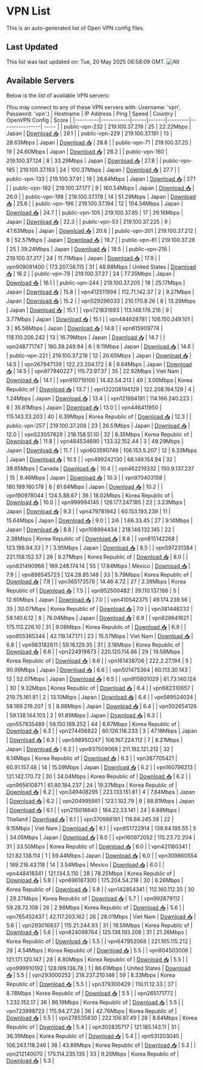 # VPN List

This is an auto-generated list of Open VPN config files.

## Last Updated

This list was last updated on: Tue, 20 May 2025 06:58:09 GMT.
![Alt](https://repobeats.axiom.co/api/embed/186b98318ef1479477931607c1ad7d823f12451f.svg "Repobeats analytics image")

## Available Servers

Below is the list of available VPN servers:

(You may connect to any of these VPN servers with: Username: 'vpn', Password: 'vpn'.)
| Hostname | IP Address | Ping | Speed | Country | OpenVPN Config | Score |
|----------|------------|------|-------|---------|----------------| ----- |
| public-vpn-232 | 219.100.37.219 | 25 | 22.22Mbps | Japan | [Download 📥](./configs/server_0_JP.ovpn) | 29.1 |
| public-vpn-229 | 219.100.37.191 | 13 | 28.63Mbps | Japan | [Download 📥](./configs/server_1_JP.ovpn) | 28.8 |
| public-vpn-71 | 219.100.37.25 | 19 | 24.60Mbps | Japan | [Download 📥](./configs/server_2_JP.ovpn) | 28.2 |
| public-vpn-160 | 219.100.37.124 | 8 | 33.29Mbps | Japan | [Download 📥](./configs/server_3_JP.ovpn) | 27.8 |
| public-vpn-185 | 219.100.37.193 | 24 | 100.37Mbps | Japan | [Download 📥](./configs/server_4_JP.ovpn) | 27.7 |
| public-vpn-133 | 219.100.37.91 | 19 | 26.64Mbps | Japan | [Download 📥](./configs/server_5_JP.ovpn) | 27.1 |
| public-vpn-182 | 219.100.37.177 | 9 | 160.54Mbps | Japan | [Download 📥](./configs/server_6_JP.ovpn) | 26.0 |
| public-vpn-198 | 219.100.37.178 | 14 | 51.29Mbps | Japan | [Download 📥](./configs/server_7_JP.ovpn) | 25.6 |
| public-vpn-196 | 219.100.37.194 | 12 | 104.34Mbps | Japan | [Download 📥](./configs/server_8_JP.ovpn) | 24.7 |
| public-vpn-105 | 219.100.37.85 | 17 | 29.16Mbps | Japan | [Download 📥](./configs/server_9_JP.ovpn) | 22.3 |
| public-vpn-53 | 219.100.37.225 | 9 | 47.63Mbps | Japan | [Download 📥](./configs/server_10_JP.ovpn) | 20.6 |
| public-vpn-201 | 219.100.37.212 | 8 | 52.57Mbps | Japan | [Download 📥](./configs/server_11_JP.ovpn) | 19.7 |
| public-vpn-81 | 219.100.37.28 | 25 | 39.24Mbps | Japan | [Download 📥](./configs/server_12_JP.ovpn) | 18.5 |
| public-vpn-216 | 219.100.37.217 | 24 | 11.71Mbps | Japan | [Download 📥](./configs/server_13_JP.ovpn) | 17.9 |
| vpn909091400 | 173.207.56.115 | 31 | 48.88Mbps | United States | [Download 📥](./configs/server_14_US.ovpn) | 16.2 |
| public-vpn-79 | 219.100.37.27 | 24 | 77.35Mbps | Japan | [Download 📥](./configs/server_15_JP.ovpn) | 16.1 |
| public-vpn-244 | 219.100.37.205 | 18 | 25.17Mbps | Japan | [Download 📥](./configs/server_16_JP.ovpn) | 15.8 |
| vpn412511994 | 112.71.142.37 | 2 | 9.27Mbps | Japan | [Download 📥](./configs/server_17_JP.ovpn) | 15.2 |
| vpn529296033 | 210.170.8.26 | 8 | 13.29Mbps | Japan | [Download 📥](./configs/server_18_JP.ovpn) | 15.1 |
| vpn721831693 | 113.148.176.216 | 9 | 3.77Mbps | Japan | [Download 📥](./configs/server_19_JP.ovpn) | 15.1 |
| vpn484628781 | 106.150.249.101 | 3 | 95.56Mbps | Japan | [Download 📥](./configs/server_20_JP.ovpn) | 14.8 |
| vpn615909774 | 118.110.206.242 | 13 | 16.79Mbps | Japan | [Download 📥](./configs/server_21_JP.ovpn) | 14.7 |
| vpn248771747 | 180.39.249.94 | 6 | 9.11Mbps | Japan | [Download 📥](./configs/server_22_JP.ovpn) | 14.6 |
| public-vpn-221 | 219.100.37.218 | 12 | 20.65Mbps | Japan | [Download 📥](./configs/server_23_JP.ovpn) | 14.5 |
| vpn267947139 | 122.23.204.172 | 8 | 6.64Mbps | Japan | [Download 📥](./configs/server_24_JP.ovpn) | 14.5 |
| vpn977940227 | 115.73.97.37 | 35 | 22.92Mbps | Viet Nam | [Download 📥](./configs/server_25_VN.ovpn) | 14.1 |
| vpn910719100 | 14.42.54.213 | 49 | 3.00Mbps | Korea Republic of | [Download 📥](./configs/server_26_KR.ovpn) | 13.7 |
| vpn122208194129 | 122.208.194.129 | 4 | 1.24Mbps | Japan | [Download 📥](./configs/server_27_JP.ovpn) | 13.4 |
| vpn121994191 | 114.166.240.223 | 6 | 35.61Mbps | Japan | [Download 📥](./configs/server_28_JP.ovpn) | 13.0 |
| vpn446411950 | 115.143.33.203 | 40 | 6.39Mbps | Korea Republic of | [Download 📥](./configs/server_29_KR.ovpn) | 12.3 |
| public-vpn-257 | 219.100.37.208 | 23 | 26.51Mbps | Japan | [Download 📥](./configs/server_30_JP.ovpn) | 12.0 |
| vpn523057829 | 218.158.51.10 | 32 | 6.35Mbps | Korea Republic of | [Download 📥](./configs/server_31_KR.ovpn) | 11.8 |
| vpn484534690 | 133.32.152.44 | 3 | 49.29Mbps | Japan | [Download 📥](./configs/server_32_JP.ovpn) | 11.7 |
| vpn603590749 | 106.153.5.207 | 12 | 6.33Mbps | Japan | [Download 📥](./configs/server_33_JP.ovpn) | 10.5 |
| vpn499242130 | 68.149.154.94 | 32 | 38.65Mbps | Canada | [Download 📥](./configs/server_34_CA.ovpn) | 10.4 |
| vpn462219332 | 150.9.137.237 | 15 | 9.46Mbps | Japan | [Download 📥](./configs/server_35_JP.ovpn) | 10.3 |
| vpn970403158 | 180.199.160.178 | 8 | 81.64Mbps | Japan | [Download 📥](./configs/server_36_JP.ovpn) | 10.2 |
| vpn190978044 | 124.5.88.67 | 36 | 18.02Mbps | Korea Republic of | [Download 📥](./configs/server_37_KR.ovpn) | 10.0 |
| vpn999994145 | 126.177.247.185 | 22 | 3.23Mbps | Japan | [Download 📥](./configs/server_38_JP.ovpn) | 9.3 |
| vpn479781942 | 60.153.193.239 | 11 | 15.64Mbps | Japan | [Download 📥](./configs/server_39_JP.ovpn) | 9.0 |
| 2i6 | 1.66.33.45 | 27 | 9.14Mbps | Japan | [Download 📥](./configs/server_40_JP.ovpn) | 8.8 |
| vpn108994434 | 218.146.132.145 | 22 | 2.38Mbps | Korea Republic of | [Download 📥](./configs/server_41_KR.ovpn) | 8.8 |
| vpn815142268 | 123.198.94.33 | 7 | 3.95Mbps | Japan | [Download 📥](./configs/server_42_JP.ovpn) | 8.5 |
| vpn597231384 | 221.158.152.57 | 26 | 9.27Mbps | Korea Republic of | [Download 📥](./configs/server_43_KR.ovpn) | 8.0 |
| vpn831490966 | 189.248.174.14 | 55 | 17.84Mbps | Mexico | [Download 📥](./configs/server_44_MX.ovpn) | 7.9 |
| vpn896545723 | 124.28.85.146 | 33 | 5.79Mbps | Korea Republic of | [Download 📥](./configs/server_45_KR.ovpn) | 7.8 |
| vpn365173578 | 14.46.4.72 | 27 | 2.38Mbps | Korea Republic of | [Download 📥](./configs/server_46_KR.ovpn) | 7.5 |
| vpn952500482 | 39.110.137.186 | 5 | 12.60Mbps | Japan | [Download 📥](./configs/server_47_JP.ovpn) | 7.0 |
| vpn410542375 | 49.174.239.56 | 35 | 30.07Mbps | Korea Republic of | [Download 📥](./configs/server_48_KR.ovpn) | 7.0 |
| vpn381446232 | 59.140.6.12 | 8 | 76.04Mbps | Japan | [Download 📥](./configs/server_49_JP.ovpn) | 6.9 |
| vpn828641621 | 175.113.226.10 | 31 | 9.08Mbps | Korea Republic of | [Download 📥](./configs/server_50_KR.ovpn) | 6.9 |
| vpn855365344 | 42.118.147.171 | 23 | 15.57Mbps | Viet Nam | [Download 📥](./configs/server_51_VN.ovpn) | 6.8 |
| vpn983182611 | 59.16.129.35 | 31 | 3.18Mbps | Korea Republic of | [Download 📥](./configs/server_52_KR.ovpn) | 6.6 |
| vpn224919873 | 220.120.114.86 | 29 | 19.58Mbps | Korea Republic of | [Download 📥](./configs/server_53_KR.ovpn) | 6.6 |
| vpn161438706 | 222.2.27.194 | 5 | 90.99Mbps | Japan | [Download 📥](./configs/server_54_JP.ovpn) | 6.6 |
| vpn501475364 | 60.113.30.143 | 13 | 52.07Mbps | Japan | [Download 📥](./configs/server_55_JP.ovpn) | 6.5 |
| vpn915801029 | 61.73.140.124 | 30 | 9.32Mbps | Korea Republic of | [Download 📥](./configs/server_56_KR.ovpn) | 6.4 |
| vpn682310657 | 219.75.161.81 | 2 | 13.10Mbps | Japan | [Download 📥](./configs/server_57_JP.ovpn) | 6.4 |
| vpn589524024 | 58.189.219.207 | 5 | 8.98Mbps | Japan | [Download 📥](./configs/server_58_JP.ovpn) | 6.4 |
| vpn502654126 | 59.138.144.103 | 2 | 91.85Mbps | Japan | [Download 📥](./configs/server_59_JP.ovpn) | 6.3 |
| vpn557835489 | 58.150.189.252 | 44 | 6.67Mbps | Korea Republic of | [Download 📥](./configs/server_60_KR.ovpn) | 6.3 |
| vpn274456822 | 60.126.116.233 | 3 | 47.18Mbps | Japan | [Download 📥](./configs/server_61_JP.ovpn) | 6.3 |
| vpn598950247 | 106.167.224.112 | 7 | 8.21Mbps | Japan | [Download 📥](./configs/server_62_JP.ovpn) | 6.3 |
| vpn937509069 | 211.192.121.212 | 32 | 6.14Mbps | Korea Republic of | [Download 📥](./configs/server_63_KR.ovpn) | 6.3 |
| vpn387705421 | 60.91.157.48 | 14 | 15.09Mbps | Japan | [Download 📥](./configs/server_64_JP.ovpn) | 6.2 |
| vpn160796213 | 121.142.170.72 | 30 | 34.04Mbps | Korea Republic of | [Download 📥](./configs/server_65_KR.ovpn) | 6.2 |
| vpn965610871 | 61.80.184.237 | 24 | 19.37Mbps | Korea Republic of | [Download 📥](./configs/server_66_KR.ovpn) | 6.2 |
| vpn349408295 | 223.133.151.61 | 4 | 7.84Mbps | Japan | [Download 📥](./configs/server_67_JP.ovpn) | 6.2 |
| vpn204995981 | 123.1.102.79 | 9 | 88.81Mbps | Japan | [Download 📥](./configs/server_68_JP.ovpn) | 6.1 |
| vpn215016640 | 184.22.33.141 | 24 | 8.88Mbps | Thailand | [Download 📥](./configs/server_69_TH.ovpn) | 6.1 |
| vpn370986181 | 118.68.245.59 | 22 | 9.15Mbps | Viet Nam | [Download 📥](./configs/server_70_VN.ovpn) | 6.1 |
| vpn851722914 | 138.64.195.55 | 5 | 34.05Mbps | Japan | [Download 📥](./configs/server_71_JP.ovpn) | 6.0 |
| vpn160972052 | 115.23.72.204 | 31 | 33.50Mbps | Korea Republic of | [Download 📥](./configs/server_72_KR.ovpn) | 6.0 |
| vpn421160341 | 121.82.138.114 | 1 | 59.44Mbps | Japan | [Download 📥](./configs/server_73_JP.ovpn) | 6.0 |
| vpn309860554 | 189.216.43.118 | 14 | 3.54Mbps | Mexico | [Download 📥](./configs/server_74_MX.ovpn) | 6.0 |
| vpn448418341 | 121.134.5.110 | 28 | 78.25Mbps | Korea Republic of | [Download 📥](./configs/server_75_KR.ovpn) | 5.8 |
| vpn696187300 | 175.204.54.218 | 30 | 6.26Mbps | Korea Republic of | [Download 📥](./configs/server_76_KR.ovpn) | 5.8 |
| vpn142854341 | 112.160.112.35 | 30 | 29.27Mbps | Korea Republic of | [Download 📥](./configs/server_77_KR.ovpn) | 5.7 |
| vpn992879112 | 59.28.72.108 | 26 | 2.98Mbps | Korea Republic of | [Download 📥](./configs/server_78_KR.ovpn) | 5.6 |
| vpn765452437 | 42.117.203.162 | 26 | 28.01Mbps | Viet Nam | [Download 📥](./configs/server_79_VN.ovpn) | 5.6 |
| vpn293016837 | 115.21.244.93 | 31 | 19.59Mbps | Korea Republic of | [Download 📥](./configs/server_80_KR.ovpn) | 5.6 |
| vpn824098764 | 125.138.193.208 | 31 | 21.26Mbps | Korea Republic of | [Download 📥](./configs/server_81_KR.ovpn) | 5.5 |
| vpn647952068 | 221.165.115.212 | 28 | 4.54Mbps | Korea Republic of | [Download 📥](./configs/server_82_KR.ovpn) | 5.5 |
| vpn804503006 | 121.171.120.147 | 28 | 8.80Mbps | Korea Republic of | [Download 📥](./configs/server_83_KR.ovpn) | 5.5 |
| vpn999910192 | 128.199.136.78 | 1 | 86.61Mbps | United States | [Download 📥](./configs/server_84_US.ovpn) | 5.5 |
| vpn293000252 | 218.237.210.146 | 59 | 8.33Mbps | Korea Republic of | [Download 📥](./configs/server_85_KR.ovpn) | 5.5 |
| vpn379300429 | 110.11.12.33 | 37 | 8.78Mbps | Korea Republic of | [Download 📥](./configs/server_86_KR.ovpn) | 5.5 |
| vpn265171772 | 1.232.152.17 | 36 | 86.19Mbps | Korea Republic of | [Download 📥](./configs/server_87_KR.ovpn) | 5.5 |
| vpn723998723 | 115.94.27.26 | 36 | 42.76Mbps | Korea Republic of | [Download 📥](./configs/server_88_KR.ovpn) | 5.5 |
| vpn278535830 | 222.106.97.49 | 28 | 8.64Mbps | Korea Republic of | [Download 📥](./configs/server_89_KR.ovpn) | 5.4 |
| vpn302835717 | 121.185.143.11 | 31 | 36.39Mbps | Korea Republic of | [Download 📥](./configs/server_90_KR.ovpn) | 5.4 |
| vpn531203045 | 106.243.118.246 | 38 | 43.89Mbps | Korea Republic of | [Download 📥](./configs/server_91_KR.ovpn) | 5.3 |
| vpn212140070 | 175.114.235.135 | 33 | 9.20Mbps | Korea Republic of | [Download 📥](./configs/server_92_KR.ovpn) | 5.3 |

